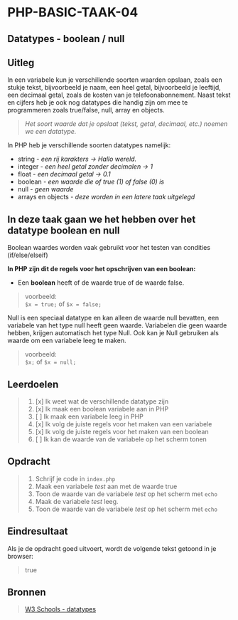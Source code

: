 # PHP-BASIC-TAAK-04
## Datatypes - boolean / null
## Uitleg
In een variabele kun je verschillende soorten waarden opslaan, zoals een stukje tekst, bijvoorbeeld je naam, een heel getal, bijvoorbeeld je leeftijd, een decimaal getal, zoals  de kosten van je telefoonabonnement. Naast tekst en cijfers heb je ook nog datatypes die handig zijn om mee te programmeren zoals true/false, null, array en objects.
>
>_Het soort waarde dat je opslaat (tekst, getal, decimaal, etc.) noemen we een datatype._
>
In PHP heb je verschillende soorten datatypes namelijk:
* string - _een rij karakters -> Hallo wereld._
* integer - _een heel getal zonder decimalen -> 1_
* float - _een decimaal getal -> 0.1_
* boolean - _een waarde die of true (1) of false (0) is_
* null - _geen waarde_
* arrays en objects - _deze worden in een latere taak uitgelegd_

## In deze taak gaan we het hebben over het datatype boolean en null

Boolean waardes worden vaak gebruikt voor het testen van condities (if/else/elseif)

**In PHP zijn dit de regels voor het opschrijven van een boolean:**
* Een **boolean** heeft of de waarde true of de waarde false.
>voorbeeld:  
>`$x = true;` of `$x = false;`


Null is een speciaal datatype en kan alleen de waarde null bevatten, een variabele van het type null heeft geen waarde. Variabelen die geen waarde hebben, krijgen automatisch het type Null. Ook kan je Null gebruiken als waarde om een variabele leeg te maken.
>voorbeeld:  
>`$x;` of `$x = null;`

## Leerdoelen
>1. [x] Ik weet wat de verschillende datatype zijn
>2. [x] Ik maak een boolean variabele aan in PHP
>3. [ ] Ik maak een variabele leeg in PHP
>4. [x] Ik volg de juiste regels voor het maken van een variabele 
>5. [x] Ik volg de juiste regels voor het maken van een boolean
>7. [ ] Ik kan de waarde van de variabele op het scherm tonen

## Opdracht

>1. Schrijf je code in `index.php`
>2. Maak een variabele _test_ aan met de waarde true
>3. Toon de waarde van de variabele _test_ op het scherm met `echo`
>4. Maak de variabele _test_ leeg.
>5. Toon de waarde van de variabele _test_ op het scherm met `echo`

## Eindresultaat
Als je de opdracht goed uitvoert, wordt de volgende tekst getoond in je browser: 
>true  
>

## Bronnen
>[W3 Schools - datatypes](https://www.w3schools.com/PHP/php_datatypes.asp)
